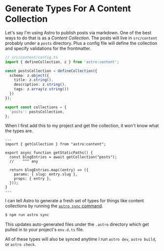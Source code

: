 # Generate Types For A Content Collection

Let's say I'm using Astro to publish posts via markdown. One of the best ways
to do that is as a _Content Collection_. The posts will live in `src/content`
probably under a `posts` directory. Plus a config file will define the
collection and specify validations for the frontmatter.

```typescript
// src/content/config.ts
import { defineCollection, z } from 'astro:content';

const postsCollection = defineCollection({
  schema: z.object({
    title: z.string(),
    description: z.string(),
    tags: z.array(z.string())
  })
});

export const collections = {
  'posts': postsCollection,
};
```

When I first add this to my project and get the collection, it won't know what
the types are.

```astro
---
import { getCollection } from "astro:content";

export async function getStaticPaths() {
  const blogEntries = await getCollection("posts");
  //    ^^^ any

  return blogEntries.map((entry) => ({
    params: { slug: entry.slug },
    props: { entry },
  }));
}
---
```

I can tell Astro to generate a fresh set of types for things like content
collections by running the [`astro sync`
command](https://docs.astro.build/en/reference/cli-reference/#astro-sync).

```bash
$ npm run astro sync
```

This updates auto-generated files under the `.astro` directory which get pulled
in to your project's `env.d.ts` file.

All of these types will also be synced anytime I run `astro dev`, `astro
build`, or `astro check`.
